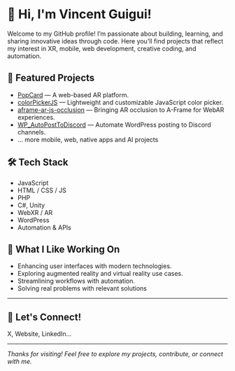 # 👋 Hi, I'm Vincent Guigui!

Welcome to my GitHub profile! I’m passionate about building, learning, and sharing innovative ideas through code. Here you'll find projects that reflect my interest in XR, mobile, web development, creative coding, and automation.

## 🚀 Featured Projects

- [PopCard](https://github.com/VincentGuigui/PopCard) — A web-based AR platform.
- [colorPickerJS](https://github.com/VincentGuigui/colorPickerJS) — Lightweight and customizable JavaScript color picker.
- [aframe-ar-js-occlusion](https://github.com/VincentGuigui/aframe-ar-js-occlusion) — Bringing AR occlusion to A-Frame for WebAR experiences.
- [WP_AutoPostToDiscord](https://github.com/VincentGuigui/WP_AutoPostToDiscord) — Automate WordPress posting to Discord channels.
- ... more mobile, web, native apps and AI projects 

## 🛠️ Tech Stack

- JavaScript
- HTML / CSS / JS
- PHP
- C#, Unity
- WebXR / AR
- WordPress
- Automation & APIs

## 🌱 What I Like Working On

- Enhancing user interfaces with modern technologies.
- Exploring augmented reality and virtual reality use cases.
- Streamlining workflows with automation.
- Solving real problems with relevant solutions

---

## 💬 Let's Connect!
X, Website, LinkedIn...

<!---

## 📊 GitHub Stats

![VincentGuigui's GitHub Stats](https://github-readme-stats.vercel.app/api?username=VincentGuigui&show_icons=true&hide_title=true)
-->
---

*Thanks for visiting! Feel free to explore my projects, contribute, or connect with me.*

